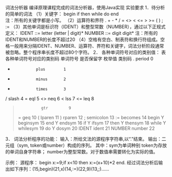 词法分析器
编译原理课程完成的词法分析器，使用Java实现
实验要求
1．待分析的简单的词法
（1）关键字：
 	begin  if  then  while  do  end  
注：所有的关键字都是小写。
（2）运算符和界符
. +  -  *  /   = <>  <  <= >  >=  (  ) ; := 
（3）其他单词是标识符（IDENT）和整型常数（NUMBER），通过以下正规式定义：
IDENT  ::= letter (letter | digit)*
NUMBER ::= digit digit*
注：所有的IDENT和NUMBER的长度不超过20
（4）空格有空白、制表符和换行符组成。空格一般用来分隔IDENT、NUMBER、运算符、界符和关键字，词法分析阶段通常被忽略。整个程序串长度不超过80个字符。
2．	各种单词符号对应的类别值：
表 各种单词符号对应的类别码
单词符号 是否保留字	枚举值	    类别码 
.		        period	    0
+		        plus	    1
-		        minus	    2
*		        times	    3
/		        slash	    4
=		        eql	        5
<>		        neq	        6
<		        lss	        7
<=		        leq	        8
>		        gtr	        9
>=		        geq	        10
(		        lparen	    11
)		        rparen	    12
;		        semicolon	13
:=		        becomes	    14
begin	Y	    beginsym	15
end	    Y	    endsym	    16
if	    Y	    ifsym	    17
then	Y	    thensym	    18
while	Y	    whilesym	19
do	    Y	    dosym	    20
IDENT		    ident	    21
NUMBER		    number	    22

3．	词法分析程序的功能：
输入：所给文法的源程序字符串,以“.”结束。
输出：二元组（sym, token或number）构成的序列。
其中：sym为单词种别
      token为存放的单词自身字符串；
      number为整型常数。对于数值串需要转化为实际的值。

示例：
源程序：  begin x:=9;if x<10 then x:=(x+10)*2 end. 
经过词法分析后输出如下序列：(15,begin)(21,x)(14,:=)(22,9)(13,;)……
